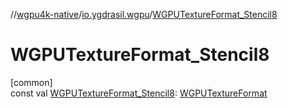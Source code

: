 //[wgpu4k-native](../../index.md)/[io.ygdrasil.wgpu](index.md)/[WGPUTextureFormat_Stencil8](-w-g-p-u-texture-format_-stencil8.md)

# WGPUTextureFormat_Stencil8

[common]\
const val [WGPUTextureFormat_Stencil8](-w-g-p-u-texture-format_-stencil8.md): [WGPUTextureFormat](-w-g-p-u-texture-format/index.md)